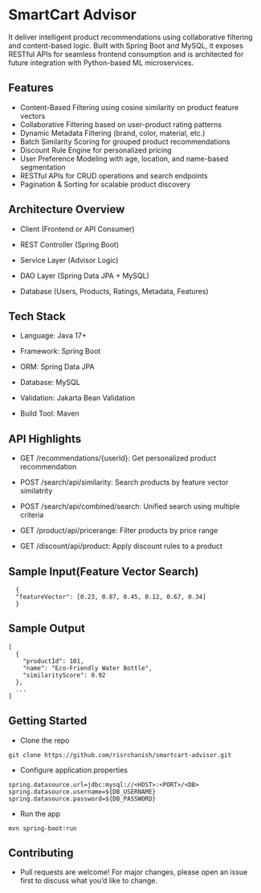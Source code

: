 # SmartCart Advisor
It deliver intelligent product recommendations using collaborative filtering and content-based logic. Built with Spring Boot and MySQL, it exposes RESTful APIs for seamless frontend consumption and is architected for future integration with Python-based ML microservices.

## Features
  - Content-Based Filtering using cosine similarity on product feature vectors
  - Collaborative Filtering based on user-product rating patterns
  - Dynamic Metadata Filtering (brand, color, material, etc.)
  - Batch Similarity Scoring for grouped product recommendations
  - Discount Rule Engine for personalized pricing
  - User Preference Modeling with age, location, and name-based segmentation
  - RESTful APIs for CRUD operations and search endpoints
  - Pagination & Sorting for scalable product discovery

## Architecture Overview

  - Client (Frontend or API Consumer)
     
  - REST Controller (Spring Boot) 
     
  - Service Layer (Advisor Logic) 
  
  - DAO Layer (Spring Data JPA + MySQL) 
     
  - Database (Users, Products, Ratings, Metadata, Features)

## Tech Stack

- Language: Java 17+
  
- Framework: Spring Boot
  
- ORM: Spring Data JPA
  
- Database: MySQL
   
- Validation: Jakarta Bean Validation
  
- Build Tool: Maven

## API Highlights

  - GET /recommendations/{userId}: Get personalized product recommendation

  - POST /search/api/similarity: Search products by feature vector similatrity

  - POST /search/api/combined/search: Unified search using multiple criteria

  - GET /product/api/pricerange: Filter products by price range

  - GET /discount/api/product: Apply discount rules to a product

## Sample Input(Feature Vector Search)
```
  {
  "featureVector": [0.23, 0.87, 0.45, 0.12, 0.67, 0.34]
  }
```
## Sample Output
```
[
  {
    "productId": 101,
    "name": "Eco-Friendly Water Bottle",
    "similarityScore": 0.92
  },
  ...
]
```

## Getting Started

  - Clone the repo
   ```
  git clone https://github.com/risrchanish/smartcart-advisor.git
  ```
  - Configure application.properties
```
spring.datasource.url=jdbc:mysql://<HOST>:<PORT>/<DB>
spring.datasource.username=${DB_USERNAME}
spring.datasource.password=${DB_PASSWORD}
```
  - Run the app
```
mvn spring-boot:run
```

## Contributing

 - Pull requests are welcome! For major changes, please open an issue first to discuss what you’d like to change.

  







